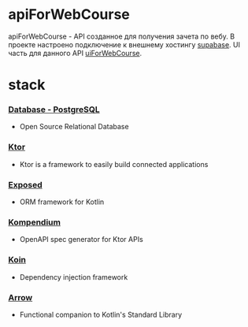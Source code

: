 # apiForWebCourse
apiForWebCourse - API созданное для получения зачета по вебу. В проекте настроено подключение к внешнему хостингу [supabase](https://supabase.com/).
UI часть для данного API [uiForWebCourse](https://github.com/Mist531/uiForWebCourse).
# stack
### [Database - PostgreSQL](https://www.postgresql.org/)
- Open Source Relational Database
### [Ktor](https://ktor.io/)
- Ktor is a framework to easily build connected applications
### [Exposed](https://github.com/JetBrains/Exposed)
- ORM framework for Kotlin
### [Kompendium](https://bkbn.gitbook.io/kompendium/)
- OpenAPI spec generator for Ktor APIs
### [Koin](https://insert-koin.io/)
- Dependency injection framework
### [Arrow](https://arrow-kt.io/)
- Functional companion to Kotlin's Standard Library
